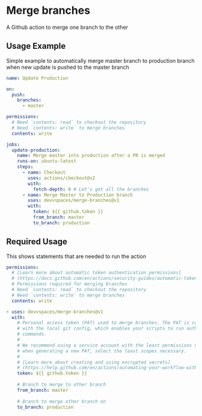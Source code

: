 # Merge branches
A Github action to merge one branch to the other

## Usage Example
Simple example to automatically merge master branch to production branch when new update is pushed to the master branch

```yml
name: Update Production

on:
  push:
    branches:
      - master

permissions:
  # Need `contents: read` to checkout the repository
  # Need `contents: write` to merge branches
  contents: write

jobs:
  update-production:
    name: Merge master into production after a PR is merged
    runs-on: ubuntu-latest
    steps:
      - name: Checkout
        uses: actions/checkout@v2
        with:
          fetch-depth: 0 # Let's get all the branches
      - name: Merge Master to Production branch
        uses: devvspaces/merge-branches@v1
        with:
          token: ${{ github.token }}
          from_branch: master
          to_branch: production

```

## Required Usage
This shows statements that are needed to run the action

```yml
permissions:
  # [Learn more about automatic token authentication permissions]
  # (https://docs.github.com/en/actions/security-guides/automatic-token-authentication#permissions-for-the-github_token)
  # Permissions required for merging branches
  # Need `contents: read` to checkout the repository
  # Need `contents: write` to merge branches
  contents: write
```

```yml
- uses: devvspaces/merge-branches@v1
  with:
    # Personal access token (PAT) used to merge branches. The PAT is configured
    # with the local git config, which enables your scripts to run authenticated git
    # commands.
    #
    # We recommend using a service account with the least permissions necessary. Also
    # when generating a new PAT, select the least scopes necessary.
    #
    # [Learn more about creating and using encrypted secrets]
    # (https://help.github.com/en/actions/automating-your-workflow-with-github-actions/creating-and-using-encrypted-secrets)
    token: ${{ github.token }}
    
    # Branch to merge to other branch
    from_branch: master
    
    # Branch to merge other branch on
    to_branch: production
```
